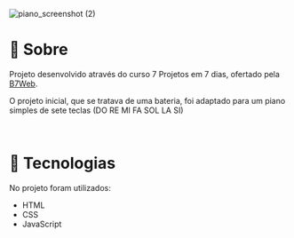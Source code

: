 ![piano_screenshot (2)](https://user-images.githubusercontent.com/86077339/126880275-52b963bc-e6ac-4013-be00-9b07733d2058.png)



# 📄 Sobre

Projeto desenvolvido através do curso 7 Projetos em 7 dias, ofertado pela [B7Web](https://b7web.com.br/).

O projeto inicial, que se tratava de uma bateria, foi adaptado para um piano simples de sete teclas (DO RE MI FA SOL LA SI)

<br>

# 🚀 Tecnologias

No projeto foram utilizados:
 - HTML
 - CSS
 - JavaScript
